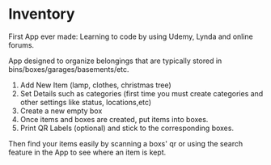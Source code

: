 # Inventory
First App ever made: Learning to code by using Udemy, Lynda and online forums.

App designed to organize belongings that are typically stored in bins/boxes/garages/basements/etc.

1. Add New Item  (lamp, clothes, christmas tree) 
2. Set Details such as categories (first time you must create categories and other settings like status, locations,etc)
3. Create a new empty box
4. Once items and boxes are created, put items into boxes.
5. Print QR Labels (optional)  and stick to the corresponding boxes.

Then find your items easily by scanning a boxs' qr  or using the search feature in the App to see where an item is kept. 
